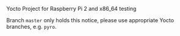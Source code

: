 Yocto Project for Raspberry Pi 2 and x86_64 testing

Branch `master` only holds this notice, please use appropriate Yocto branches,
e.g. `pyro`.
